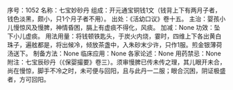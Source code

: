 序号：1052
名称：七宝妙砂丹
组成：开元通宝铜钱1文（钱背上下有两月子者，钱色淡黑，颇小，只1个月子者不用）。
出处：《活幼口议》卷十五。
主治：婴孩小儿慢惊风及慢脾，神情昏困，膈上有虚痰不得化，风痰。
加减：None
功效：坠下小儿虚痰。
用法用量：将钱顿铁匙头，于炭火内烧，霎时，四维上下各出黄白珠子，遍舷都是，将出候冷，倾放茶盏中，入朱砂末少许，只作1服。煎金银薄荷汤送下。
制备方法：None
临床应用：None
各家论述：None
用药禁忌：None
附注：七宝辰砂丹（《保婴撮要》卷三）。须审慢脾已传未传之理，其儿眼开未合，尚在慢惊，脚手不冷之时，未可便与回阳，且与此丹一二服；眼合沉困，阴证极盛者，方可回阳。
